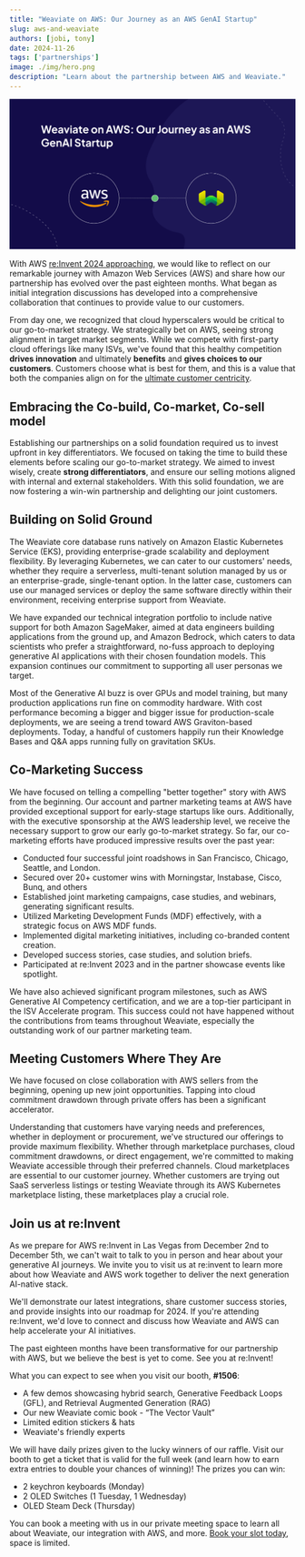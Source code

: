 ```yaml
---
title: "Weaviate on AWS: Our Journey as an AWS GenAI Startup"
slug: aws-and-weaviate
authors: [jobi, tony]
date: 2024-11-26
tags: ['partnerships']
image: ./img/hero.png
description: "Learn about the partnership between AWS and Weaviate."
---
```


![AWS and Weaviate](./img/hero.png)

With AWS [re:Invent 2024 approaching](https://reinvent.awsevents.com/), we would like to reflect on our remarkable journey with Amazon Web Services (AWS) and share how our partnership has evolved over the past eighteen months. What began as initial integration discussions has developed into a comprehensive collaboration that continues to provide value to our customers.

From day one, we recognized that cloud hyperscalers would be critical to our go-to-market strategy. We strategically bet on AWS, seeing strong alignment in target market segments. While we compete with first-party cloud offerings like many ISVs, we've found that this healthy competition **drives innovation** and ultimately **benefits** and **gives choices to our customers**. Customers choose what is best for them, and this is a value that both the companies align on for the [ultimate customer centricity](https://aws.amazon.com/executive-insights/content/the-imperatives-of-customer-centric-innovation/).

## Embracing the Co-build, Co-market, Co-sell model

Establishing our partnerships on a solid foundation required us to invest upfront in key differentiators. We focused on taking the time to build these elements before scaling our go-to-market strategy. We aimed to invest wisely, create **strong differentiators**, and ensure our selling motions aligned with internal and external stakeholders. With this solid foundation, we are now fostering a win-win partnership and delighting our joint customers.

## Building on Solid Ground

The Weaviate core database runs natively on Amazon Elastic Kubernetes Service (EKS), providing enterprise-grade scalability and deployment flexibility. By leveraging Kubernetes, we can cater to our customers' needs, whether they require a serverless, multi-tenant solution managed by us or an enterprise-grade, single-tenant option. In the latter case, customers can use our managed services or deploy the same software directly within their environment, receiving enterprise support from Weaviate.

We have expanded our technical integration portfolio to include native support for both Amazon SageMaker, aimed at data engineers building applications from the ground up, and Amazon Bedrock, which caters to data scientists who prefer a straightforward, no-fuss approach to deploying generative AI applications with their chosen foundation models. This expansion continues our commitment to supporting all user personas we target.

Most of the Generative AI buzz is over GPUs and model training, but many production applications run fine on commodity hardware. With cost performance becoming a bigger and bigger issue for production-scale deployments, we are seeing a trend toward AWS Graviton-based deployments. Today, a handful of customers happily run their Knowledge Bases and Q&A apps running fully on gravitation SKUs. 

## Co-Marketing Success

We have focused on telling a compelling "better together" story with AWS from the beginning. Our account and partner marketing teams at AWS have provided exceptional support for early-stage startups like ours. Additionally, with the executive sponsorship at the AWS leadership level, we receive the necessary support to grow our early go-to-market strategy. So far, our co-marketing efforts have produced impressive results over the past year:

* Conducted four successful joint roadshows in San Francisco, Chicago, Seattle, and London.  
* Secured over 20+ customer wins with Morningstar, Instabase, Cisco, Bunq, and others  
* Established joint marketing campaigns, case studies, and webinars, generating significant results.  
* Utilized Marketing Development Funds (MDF) effectively, with a strategic focus on AWS MDF funds.  
* Implemented digital marketing initiatives, including co-branded content creation.  
* Developed success stories, case studies, and solution briefs.  
* Participated at re:Invent 2023 and in the partner showcase events like spotlight.

We have also achieved significant program milestones, such as AWS Generative AI Competency certification, and we are a top-tier participant in the ISV Accelerate program. This success could not have happened without the contributions from teams throughout Weaviate, especially the outstanding work of our partner marketing team.

## Meeting Customers Where They Are

We have focused on close collaboration with AWS sellers from the beginning, opening up new joint opportunities. Tapping into cloud commitment drawdown through private offers has been a significant accelerator.

Understanding that customers have varying needs and preferences, whether in deployment or procurement, we've structured our offerings to provide maximum flexibility. Whether through marketplace purchases, cloud commitment drawdowns, or direct engagement, we're committed to making Weaviate accessible through their preferred channels. Cloud marketplaces are essential to our customer journey. Whether customers are trying out SaaS serverless listings or testing Weaviate through its AWS Kubernetes marketplace listing, these marketplaces play a crucial role.

## Join us at re:Invent

As we prepare for AWS re:Invent in Las Vegas from December 2nd to December 5th, we can't wait to talk to you in person and hear about your generative AI journeys. We invite you to visit us at re:invent to learn more about how Weaviate and AWS work together to deliver the next generation AI-native stack.

We'll demonstrate our latest integrations, share customer success stories, and provide insights into our roadmap for 2024. If you're attending re:Invent, we'd love to connect and discuss how Weaviate and AWS can help accelerate your AI initiatives.

The past eighteen months have been transformative for our partnership with AWS, but we believe the best is yet to come. See you at re:Invent!

What you can expect to see when you visit our booth, **#1506**:

* A few demos showcasing hybrid search, Generative Feedback Loops (GFL), and Retrieval Augmented Generation (RAG)  
* Our new Weaviate comic book \- “The Vector Vault”  
* Limited edition stickers & hats  
* Weaviate's friendly experts

We will have daily prizes given to the lucky winners of our raffle. Visit our booth to get a ticket that is valid for the full week (and learn how to earn extra entries to double your chances of winning)\! The prizes you can win:

* 2 keychron keyboards (Monday)  
* 2 OLED Switches (1 Tuesday, 1 Wednesday)  
* OLED Steam Deck (Thursday)

You can book a meeting with us in our private meeting space to learn all about Weaviate, our integration with AWS, and more. [Book your slot today](https://calendly.com/events-weaviate/weaviate-aws-reinvent), space is limited.

